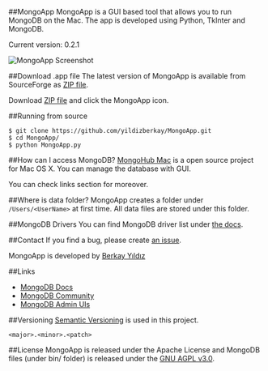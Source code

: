 ##MongoApp
MongoApp is a GUI based tool that allows you to run MongoDB on the Mac. The app is developed using Python, TkInter and MongoDB.

Current version: 0.2.1

![MongoApp Screenshot](https://raw2.github.com/yildizberkay/MongoApp/master/assets/images/MongoAppScreenshot.png)

##Download .app file
The latest version of MongoApp is available from SourceForge as [ZIP file](https://downloads.sourceforge.net/project/mongoapp/MongoApp-0.2.1.zip).

Download [ZIP file](https://downloads.sourceforge.net/project/mongoapp/MongoApp-0.2.1.zip) and click the MongoApp icon.

##Running from source
```
$ git clone https://github.com/yildizberkay/MongoApp.git
$ cd MongoApp/
$ python MongoApp.py
```

##How can I access MongoDB?
[MongoHub Mac](https://github.com/fotonauts/MongoHub-Mac) is a open source project for Mac OS X. You can manage the database with GUI. 

You can check links section for moreover.

##Where is data folder?
MongoApp creates a folder under ``/Users/<UserName>`` at first time. All data files are stored under this folder.

##MongoDB Drivers
You can find MongoDB driver list under [the docs](http://docs.mongodb.org/ecosystem/drivers/).

##Contact
If you find a bug, please create [an issue](https://github.com/yildizberkay/MongoApp/issues).

MongoApp is developed by [Berkay Yıldız](http://git.io/berkay)

##Links
- [MongoDB Docs](http://docs.mongodb.org)
- [MongoDB Community](http://www.mongodb.org/get-involved)
- [MongoDB Admin UIs](http://docs.mongodb.org/ecosystem/tools/administration-interfaces/)

##Versioning
[Semantic Versioning](http://semver.org) is used in this project.

`<major>.<minor>.<patch>`

##License
MongoApp is released under the Apache License and MongoDB files (under bin/ folder) is released under the [GNU AGPL v3.0](http://www.mongodb.org/about/licensing/).

<meta property="og:image" content="http://yildizberkay.github.io/MongoApp/assets/images/fb-image.jpg"/>

